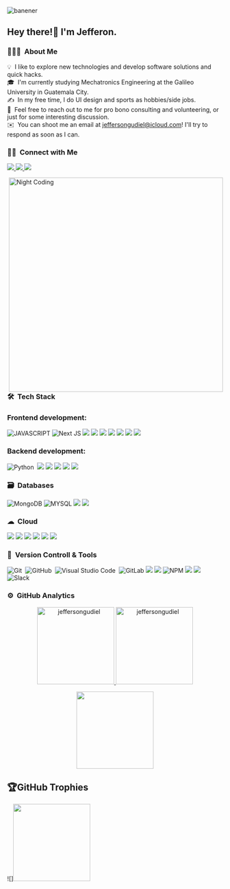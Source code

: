 ![banener](https://github.com/user-attachments/assets/0a7cd302-9bca-4534-a07b-1ce2c9ffdc84)

<h2>Hey there!👋 I'm Jefferon.</h2>

### 👨🏻‍💻 &nbsp;About Me
💡 &nbsp;I like to explore new technologies and develop software solutions and quick hacks.\
🎓 &nbsp;I'm currently studying Mechatronics Engineering at the Galileo University in Guatemala City.\
✍️ &nbsp;In my free time, I do UI design and sports as hobbies/side jobs.\
💬 &nbsp;Feel free to reach out to me for pro bono consulting and volunteering, or just for some interesting discussion.\
✉️ &nbsp;You can shoot me an email at jeffersongudiel@icloud.com! I'll try to respond as soon as I can.

### 🤝🏻 &nbsp;Connect with Me
<p align="left">
<a href="https://www.linkedin.com/in/jefferson-alexander/">
   <img src="https://img.shields.io/badge/LinkedIn-0077B5?style=for-the-badge&logo=linkedin&logoColor=white"/>
</a>
<a href="jeffersongudiel@gmail.com.com"><img src="https://img.shields.io/badge/Gmail-D14836?style=for-the-badge&logo=gmail&logoColor=white"/>
</a>
  <a href="https://github.com/JeffersonGudiel">
    <img src="https://img.shields.io/badge/GitHub-100000?style=for-the-badge&logo=github&logoColor=white"/>
</a>
</p>

<img align="right" alt="Night Coding" width="500" src="https://i.pinimg.com/originals/81/17/8b/81178b47a8598f0c81c4799f2cdd4057.gif" align="right"/>

### 🛠 &nbsp;Tech Stack

### Frontend development:
![JAVASCRIPT](https://img.shields.io/badge/JavaScript-323330?style=for-the-badge&logo=javascript&logoColor=F7DF1E)
![Next JS](https://img.shields.io/badge/Next-black?style=for-the-badge&logo=next.js&logoColor=white)
![](https://img.shields.io/badge/TypeScript-007ACC?style=for-the-badge&logo=typescript&logoColor=white)
![](https://img.shields.io/badge/HTML5-E34F26?style=for-the-badge&logo=html5&logoColor=white)
![](https://img.shields.io/badge/CSS3-1572B6?style=for-the-badge&logo=css3&logoColor=white)
![](https://img.shields.io/badge/Sass-CC6699?style=for-the-badge&logo=sass&logoColor=white)
![](https://img.shields.io/badge/React-20232A?style=for-the-badge&logo=react&logoColor=61DAFB)
![](https://img.shields.io/badge/Tailwind_CSS-38B2AC?style=for-the-badge&logo=tailwind-css&logoColor=white)
![](https://img.shields.io/badge/Bootstrap-563D7C?style=for-the-badge&logo=bootstrap&logoColor=white)
![]()
![]()


### Backend development:
![Python](https://img.shields.io/badge/Python-14354C?style=for-the-badge&logo=python&logoColor=white)&nbsp;
![](https://img.shields.io/badge/Node.js-43853D?style=for-the-badge&logo=node.js&logoColor=white)
![](https://img.shields.io/badge/Express.js-404D59?style=for-the-badge)
![](https://img.shields.io/badge/Prisma-3982CE?style=for-the-badge&logo=Prisma&logoColor=white)
![](https://img.shields.io/badge/TypeScript-007ACC?style=for-the-badge&logo=typescript&logoColor=white)
![](https://img.shields.io/badge/JavaScript-323330?style=for-the-badge&logo=javascript&logoColor=F7DF1E)


### 🗃 &nbsp;Databases
![MongoDB](https://img.shields.io/badge/MongoDB-4EA94B?style=for-the-badge&logo=mongodb&logoColor=white)
![MYSQL](https://img.shields.io/badge/MySQL-00000F?style=for-the-badge&logo=mysql&logoColor=white)
![](https://img.shields.io/badge/PostgreSQL-316192?style=for-the-badge&logo=postgresql&logoColor=white)
![](https://img.shields.io/badge/SQLite-07405E?style=for-the-badge&logo=sqlite&logoColor=white)

### ☁ &nbsp;Cloud
![](https://img.shields.io/badge/Amazon_AWS-232F3E?style=for-the-badge&logo=amazon-aws&logoColor=white)
![](https://img.shields.io/badge/Heroku-430098?style=for-the-badge&logo=heroku&logoColor=white)
![](https://img.shields.io/badge/Netlify-00C7B7?style=for-the-badge&logo=netlify&logoColor=white)
![](https://img.shields.io/badge/Supabase-181818?style=for-the-badge&logo=supabase&logoColor=white)
![](https://img.shields.io/badge/Vercel-000000?style=for-the-badge&logo=vercel&logoColor=white)
![](https://img.shields.io/badge/Digital_Ocean-0080FF?style=for-the-badge&logo=DigitalOcean&logoColor=white)


### 🧰 &nbsp;Version Controll & Tools 

![Git](https://img.shields.io/badge/git-%23F05033.svg?style=for-the-badge&logo=git&logoColor=white)&nbsp;
![GitHub](https://img.shields.io/badge/github-%23121011.svg?style=for-the-badge&logo=github&logoColor=white)&nbsp;
![Visual Studio Code](https://img.shields.io/badge/Visual%20Studio%20Code-0078d7.svg?style=for-the-badge&logo=visual-studio-code&logoColor=white)&nbsp;
![GitLab](https://img.shields.io/badge/GitLab-330F63?style=for-the-badge&logo=gitlab&logoColor=white)
![](https://img.shields.io/badge/Canva-%2300C4CC.svg?&style=for-the-badge&logo=Canva&logoColor=white)
![](https://img.shields.io/badge/Figma-F24E1E?style=for-the-badge&logo=figma&logoColor=white)
![NPM](https://img.shields.io/badge/NPM-%23000000.svg?style=for-the-badge&logo=npm&logoColor=white)
![](https://img.shields.io/badge/windows%20terminal-4D4D4D?style=for-the-badge&logo=windows%20terminal&logoColor=white)
![](https://img.shields.io/badge/Notion-%23000000.svg?style=for-the-badge&logo=notion&logoColor=white)
![Slack](https://img.shields.io/badge/Slack-4A154B?style=for-the-badge&logo=slack&logoColor=white)
### ⚙️ &nbsp;GitHub Analytics

<p align="center">
<a href="https://github.com/JeffersonGudiel">
  <img height="180em" src="https://github-readme-stats.vercel.app/api/top-langs?username=jeffersongudiel&show_icons=true&theme=algolia&include_all_commits=true&count_private=true" alt="jeffersongudiel"/>
  <img height="180em" src="https://github-readme-stats.vercel.app/api?username=jeffersongudiel&show_icons=true&locale=en&theme=algolia" alt="jeffersongudiel"/>
</a>
</p>
<p align="center">
  <img height="180em" src="https://github-readme-streak-stats.herokuapp.com/?user=jeffersongudiel&theme=dark&hide_border=true"/>
</p>

## 🏆GitHub Trophies

![]<img height="180em" src="https://github-profile-trophy.vercel.app/?username=jeffersongudiel&theme=discord&no-frame=false&no-bg=false&margin-w=4"/>


